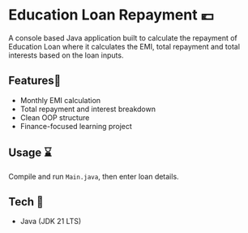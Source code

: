# Education Loan Repayment 💶
A console based Java application built to calculate the repayment of Education Loan where it calculates the EMI, total repayment and total interests based on the loan inputs.


## Features🔧
- Monthly EMI calculation
- Total repayment and interest breakdown
- Clean OOP structure
- Finance-focused learning project

## Usage ⌛️
Compile and run `Main.java`, then enter loan details.

## Tech 💾
- Java (JDK 21 LTS)